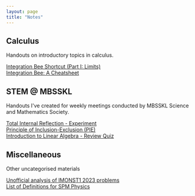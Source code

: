 ```yaml
---
layout: page
title: "Notes"
---
```

## Calculus
Handouts on introductory topics in calculus.

[Integration Bee Shortcut (Part I: Limits)](/assets/uploads/The_Integration_Bee_Shortcut__Part_I_12_02_2024_edit_.pdf) <br>
[Integration Bee: A Cheatsheet](/assets/uploads/integration_bee_cheatsheet.pdf)

## STEM @ MBSSKL
Handouts I've created for weekly meetings conducted by MBSSKL Science and Mathematics Society.

[Total Internal Reflection - Experiment](/assets/uploads/total_internal_reflection.pdf) <br>
[Principle of Inclusion-Exclusion (PIE)](/assets/uploads/countingandprobability-senior.pdf) <br>
[Introduction to Linear Algebra - Review Quiz](/assets/uploads/introduction_to_linear_algebra_review_quiz.pdf)

## Miscellaneous
Other uncategorised materials

[Unofficial analysis of IMONST1 2023 problems](/assets/uploads/IMONST1_2023_Senior_Category.pdf) <br>
[List of Definitions for SPM Physics](/assets/uploads/spm_physics_list_of_definitions.pdf) <br>
